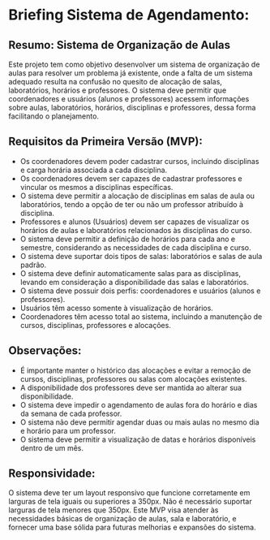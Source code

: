 # Briefing Sistema de Agendamento:
## Resumo:  Sistema de Organização de Aulas
Este projeto tem como objetivo desenvolver um sistema de organização de aulas para resolver um problema já existente, onde a falta de um sistema adequado resulta na confusão no quesito de alocação de salas, laboratórios, horários e professores. O sistema deve permitir que coordenadores e usuários (alunos e professores) acessem informações sobre aulas, laboratórios, horários, disciplinas e professores, dessa forma facilitando o planejamento.

## Requisitos da Primeira Versão (MVP):
- Os coordenadores devem poder cadastrar cursos, incluindo disciplinas e carga horária associada a cada disciplina.
- Os coordenadores devem ser capazes de cadastrar professores e vincular os mesmos a disciplinas específicas.
- O sistema deve permitir a alocação de disciplinas em salas de aula ou laboratórios, tendo a opção de ter ou não um professor atribuído à disciplina.
- Professores e alunos (Usuários) devem ser capazes de visualizar os horários de aulas e laboratórios relacionados às disciplinas do curso.
- O sistema deve permitir a definição de horários para cada ano e semestre, considerando as necessidades de cada disciplina e curso.
- O sistema deve suportar dois tipos de salas: laboratórios e salas de aula padrão.
- O sistema deve definir automaticamente salas para as disciplinas, levando em consideração a disponibilidade das salas e laboratórios.
- O sistema deve possuir dois perfis: coordenadores e usuários (alunos e professores).
- Usuários têm acesso somente à visualização de horários.
- Coordenadores têm acesso total ao sistema, incluindo a manutenção de cursos, disciplinas, professores e alocações.

## Observações:
- É importante manter o histórico das alocações e evitar a remoção de cursos, disciplinas, professores ou salas com alocações existentes.
- A disponibilidade dos professores deve ser mantida ao alterar sua disponibilidade.
- O sistema deve impedir o agendamento de aulas fora do horário e dias da semana de cada professor.
- O sistema não deve permitir agendar duas ou mais aulas no mesmo dia e horário para um professor.
- O sistema deve permitir a visualização de datas e horários disponíveis dentro de um mês.

## Responsividade:
O sistema deve ter um layout responsivo que funcione corretamente em larguras de tela iguais ou superiores a 350px.
Não é necessário suportar larguras de tela menores que 350px.
Este MVP visa atender às necessidades básicas de organização de aulas, sala e laboratório, e fornecer uma base sólida para futuras melhorias e expansões do sistema.



